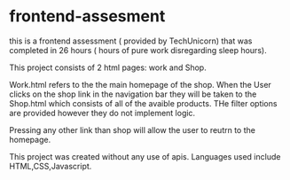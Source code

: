 # frontend-assesment

this is a frontend assessment ( provided by TechUnicorn) that was completed in 26 hours ( hours of pure work disregarding sleep hours).

This project consists of 2 html pages: work and Shop.

Work.html refers to the the main homepage of the shop. When the User clicks on the shop link in the navigation bar they will be taken to the Shop.html which consists of all of the avaible products. THe filter options are provided however they do not implement logic.

Pressing any other link than shop will allow the user to reutrn to the homepage.


This project was created without any use of apis. Languages used include HTML,CSS,Javascript.
